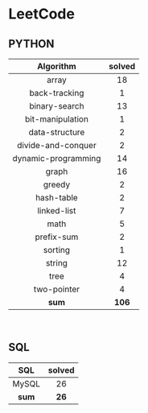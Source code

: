 # LeetCode
## PYTHON
|    Algorithm    | solved |
| :-------------: | :----: |
|array|18|
|back-tracking|1|
|binary-search|13|
|bit-manipulation|1|
|data-structure|2|
|divide-and-conquer|2|
|dynamic-programming|14|
|graph|16|
|greedy|2|
|hash-table|2|
|linked-list|7|
|math|5|
|prefix-sum|2|
|sorting|1|
|string|12|
|tree|4|
|two-pointer|4|
| **sum** | **106**|

<br>

 ## SQL
|    SQL    | solved |
| :-------------: | :----: |
|    MySQL    |26|
| **sum** | **26**|

